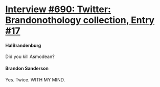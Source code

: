 # [Interview #690: Twitter: Brandonothology collection, Entry #17](https://www.theoryland.com/intvmain.php?i=690#17)

#### HalBrandenburg

Did you kill Asmodean?

#### Brandon Sanderson

Yes. Twice. WITH MY MIND.

